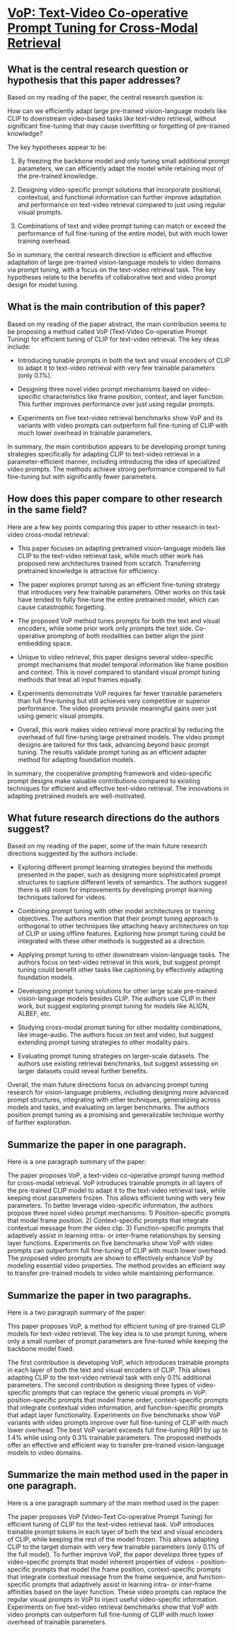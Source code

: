 # [VoP: Text-Video Co-operative Prompt Tuning for Cross-Modal Retrieval](https://arxiv.org/abs/2211.12764)

## What is the central research question or hypothesis that this paper addresses?

 Based on my reading of the paper, the central research question is: 

How can we efficiently adapt large pre-trained vision-language models like CLIP to downstream video-based tasks like text-video retrieval, without significant fine-tuning that may cause overfitting or forgetting of pre-trained knowledge?

The key hypotheses appear to be:

1) By freezing the backbone model and only tuning small additional prompt parameters, we can efficiently adapt the model while retaining most of the pre-trained knowledge. 

2) Designing video-specific prompt solutions that incorporate positional, contextual, and functional information can further improve adaptation and performance on text-video retrieval compared to just using regular visual prompts.

3) Combinations of text and video prompt tuning can match or exceed the performance of full fine-tuning of the entire model, but with much lower training overhead.

So in summary, the central research direction is efficient and effective adaptation of large pre-trained vision-language models to video domains via prompt tuning, with a focus on the text-video retrieval task. The key hypotheses relate to the benefits of collaborative text and video prompt design for model tuning.


## What is the main contribution of this paper?

 Based on my reading of the paper abstract, the main contribution seems to be proposing a method called VoP (Text-Video Co-operative Prompt Tuning) for efficient tuning of CLIP for text-video retrieval. The key ideas include:

- Introducing tunable prompts in both the text and visual encoders of CLIP to adapt it to text-video retrieval with very few trainable parameters (only 0.1%).

- Designing three novel video prompt mechanisms based on video-specific characteristics like frame position, context, and layer function. This further improves performance over just using regular prompts.

- Experiments on five text-video retrieval benchmarks show VoP and its variants with video prompts can outperform full fine-tuning of CLIP with much lower overhead in trainable parameters.

In summary, the main contribution appears to be developing prompt tuning strategies specifically for adapting CLIP to text-video retrieval in a parameter-efficient manner, including introducing the idea of specialized video prompts. The methods achieve strong performance compared to full fine-tuning but with significantly fewer parameters.


## How does this paper compare to other research in the same field?

 Here are a few key points comparing this paper to other research in text-video cross-modal retrieval:

- This paper focuses on adapting pretrained vision-language models like CLIP to the text-video retrieval task, while much other work has proposed new architectures trained from scratch. Transferring pretrained knowledge is attractive for efficiency.

- The paper explores prompt tuning as an efficient fine-tuning strategy that introduces very few trainable parameters. Other works on this task have tended to fully fine-tune the entire pretrained model, which can cause catastrophic forgetting. 

- The proposed VoP method tunes prompts for both the text and visual encoders, while some prior work only prompts the text side. Co-operative prompting of both modalities can better align the joint embedding space.

- Unique to video retrieval, this paper designs several video-specific prompt mechanisms that model temporal information like frame position and context. This is novel compared to standard visual prompt tuning methods that treat all input frames equally.

- Experiments demonstrate VoP requires far fewer trainable parameters than full fine-tuning but still achieves very competitive or superior performance. The video prompts provide meaningful gains over just using generic visual prompts.

- Overall, this work makes video retrieval more practical by reducing the overhead of full fine-tuning large pretrained models. The video prompt designs are tailored for this task, advancing beyond basic prompt tuning. The results validate prompt tuning as an efficient adapter method for adapting foundation models.

In summary, the cooperative prompting framework and video-specific prompt designs make valuable contributions compared to existing techniques for efficient and effective text-video retrieval. The innovations in adapting pretrained models are well-motivated.


## What future research directions do the authors suggest?

 Based on my reading of the paper, some of the main future research directions suggested by the authors include:

- Exploring different prompt learning strategies beyond the methods presented in the paper, such as designing more sophisticated prompt structures to capture different levels of semantics. The authors suggest there is still room for improvements by developing prompt learning techniques tailored for videos.

- Combining prompt tuning with other model architectures or training objectives. The authors mention that their prompt tuning approach is orthogonal to other techniques like attaching heavy architectures on top of CLIP or using offline features. Exploring how prompt tuning could be integrated with these other methods is suggested as a direction.

- Applying prompt tuning to other downstream vision-language tasks. The authors focus on text-video retrieval in this work, but suggest prompt tuning could benefit other tasks like captioning by effectively adapting foundation models.

- Developing prompt tuning solutions for other large scale pre-trained vision-language models besides CLIP. The authors use CLIP in their work, but suggest exploring prompt tuning for models like ALIGN, ALBEF, etc.

- Studying cross-modal prompt tuning for other modality combinations, like image-audio. The authors focus on text and video, but suggest extending prompt tuning strategies to other modality pairs.

- Evaluating prompt tuning strategies on larger-scale datasets. The authors use existing retrieval benchmarks, but suggest assessing on larger datasets could reveal further benefits.

Overall, the main future directions focus on advancing prompt tuning research for vision-language problems, including designing more advanced prompt structures, integrating with other techniques, generalizing across models and tasks, and evaluating on larger benchmarks. The authors position prompt tuning as a promising and generalizable technique worthy of further exploration.


## Summarize the paper in one paragraph.

 Here is a one paragraph summary of the paper:

The paper proposes VoP, a text-video co-operative prompt tuning method for cross-modal retrieval. VoP introduces trainable prompts in all layers of the pre-trained CLIP model to adapt it to the text-video retrieval task, while keeping most parameters frozen. This allows efficient tuning with very few parameters. To better leverage video-specific information, the authors propose three novel video prompt mechanisms: 1) Position-specific prompts that model frame position. 2) Context-specific prompts that integrate contextual message from the video clip. 3) Function-specific prompts that adaptively assist in learning intra- or inter-frame relationships by sensing layer functions. Experiments on five benchmarks show VoP with video prompts can outperform full fine-tuning of CLIP with much lower overhead. The proposed video prompts are shown to effectively enhance VoP by modeling essential video properties. The method provides an efficient way to transfer pre-trained models to video while maintaining performance.


## Summarize the paper in two paragraphs.

 Here is a two paragraph summary of the paper:

This paper proposes VoP, a method for efficient tuning of pre-trained CLIP models for text-video retrieval. The key idea is to use prompt tuning, where only a small number of prompt parameters are fine-tuned while keeping the backbone model fixed. 

The first contribution is developing VoP, which introduces trainable prompts in each layer of both the text and visual encoders of CLIP. This allows adapting CLIP to the text-video retrieval task with only 0.1% additional parameters. The second contribution is designing three types of video-specific prompts that can replace the generic visual prompts in VoP: position-specific prompts that model frame order, context-specific prompts that integrate contextual video information, and function-specific prompts that adapt layer functionality. Experiments on five benchmarks show VoP variants with video prompts improve over full fine-tuning of CLIP with much lower overhead. The best VoP variant exceeds full fine-tuning R@1 by up to 1.4% while using only 0.3% trainable parameters. The proposed methods offer an effective and efficient way to transfer pre-trained vision-language models to video domains.


## Summarize the main method used in the paper in one paragraph.

 Here is a one paragraph summary of the main method used in the paper:

The paper proposes VoP (Video-Text Co-operative Prompt Tuning) for efficient tuning of CLIP for the text-video retrieval task. VoP introduces trainable prompt tokens in each layer of both the text and visual encoders of CLIP, while keeping the rest of the model frozen. This allows adapting CLIP to the target domain with very few trainable parameters (only 0.1% of the full model). To further improve VoP, the paper develops three types of video-specific prompts that model inherent properties of videos - position-specific prompts that model the frame position, context-specific prompts that integrate contextual message from the frame sequence, and function-specific prompts that adaptively assist in learning intra- or inter-frame affinities based on the layer function. These video prompts can replace the regular visual prompts in VoP to inject useful video-specific information. Experiments on five text-video retrieval benchmarks show that VoP with video prompts can outperform full fine-tuning of CLIP with much lower overhead of trainable parameters.
